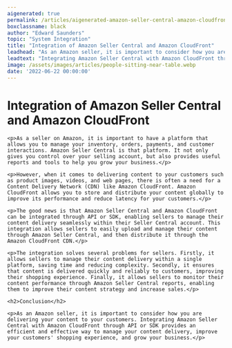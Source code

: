 ```yaml
---
aigenerated: true
permalink: /articles/aigenerated-amazon-seller-central-amazon-cloudfront
boxclassname: black
author: "Edward Saunders"
topic: "System Integration"
title: "Integration of Amazon Seller Central and Amazon CloudFront"
leadhead: "As an Amazon seller, it is important to consider how you are delivering your content to your customers"
leadtext: "Integrating Amazon Seller Central with Amazon CloudFront through API or SDK provides an efficient and effective way to manage your content delivery, improve your customers' shopping experience, and grow your business."
image: /assets/images/articles/people-sitting-near-table.webp
date: '2022-06-22 00:00:00'
---
```

<div class="arttext">
	<h1>Integration of Amazon Seller Central and Amazon CloudFront</h1>

	<p>As a seller on Amazon, it is important to have a platform that allows you to manage your inventory, orders, payments, and customer interactions. Amazon Seller Central is that platform. It not only gives you control over your selling account, but also provides useful reports and tools to help you grow your business.</p>

	<p>However, when it comes to delivering content to your customers such as product images, videos, and web pages, there is often a need for a Content Delivery Network (CDN) like Amazon CloudFront. Amazon CloudFront allows you to store and distribute your content globally to improve its performance and reduce latency for your customers.</p>

	<p>The good news is that Amazon Seller Central and Amazon CloudFront can be integrated through API or SDK, enabling sellers to manage their content delivery seamlessly within their Seller Central account. This integration allows sellers to easily upload and manage their content through Amazon Seller Central, and then distribute it through the Amazon CloudFront CDN.</p>

	<p>The integration solves several problems for sellers. Firstly, it allows sellers to manage their content delivery within a single platform, saving time and reducing complexity. Secondly, it ensures that content is delivered quickly and reliably to customers, improving their shopping experience. Finally, it allows sellers to monitor their content performance through Amazon Seller Central reports, enabling them to improve their content strategy and increase sales.</p>

	<h2>Conclusion</h2>

	<p>As an Amazon seller, it is important to consider how you are delivering your content to your customers. Integrating Amazon Seller Central with Amazon CloudFront through API or SDK provides an efficient and effective way to manage your content delivery, improve your customers' shopping experience, and grow your business.</p>

</div>